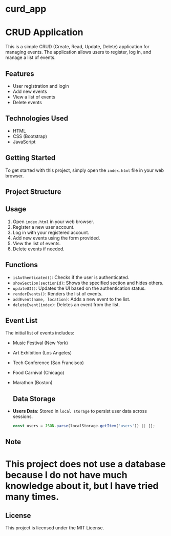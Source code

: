 # curd_app
# CRUD Application

This is a simple CRUD (Create, Read, Update, Delete) application for managing events. The application allows users to register, log in, and manage a list of events.

## Features

- User registration and login
- Add new events
- View a list of events
- Delete events

## Technologies Used

- HTML
- CSS (Bootstrap)
- JavaScript

## Getting Started

To get started with this project, simply open the `index.html` file in your web browser.

## Project Structure

## Usage

1. Open `index.html` in your web browser.
2. Register a new user account.
3. Log in with your registered account.
4. Add new events using the form provided.
5. View the list of events.
6. Delete events if needed.

## Functions

- `isAuthenticated()`: Checks if the user is authenticated.
- `showSection(sectionId)`: Shows the specified section and hides others.
- `updateUI()`: Updates the UI based on the authentication status.
- `renderEvents()`: Renders the list of events.
- `addEvent(name, location)`: Adds a new event to the list.
- `deleteEvent(index)`: Deletes an event from the list.

## Event List

The initial list of events includes:

- Music Festival (New York)
- Art Exhibition (Los Angeles)
- Tech Conference (San Francisco)
- Food Carnival (Chicago)
- Marathon (Boston)

  ## Data Storage

- **Users Data**: Stored in `local storage` to persist user data across sessions.
  ```javascript
  const users = JSON.parse(localStorage.getItem('users')) || [];

## Note

<h1>This project does not use a database because I do not have much knowledge about it, but I have tried many times.</h1>

## License

This project is licensed under the MIT License.
